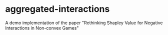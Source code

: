 # aggregated-interactions
A demo implementation of the paper "Rethinking Shapley Value for Negative Interactions in Non-convex Games"
